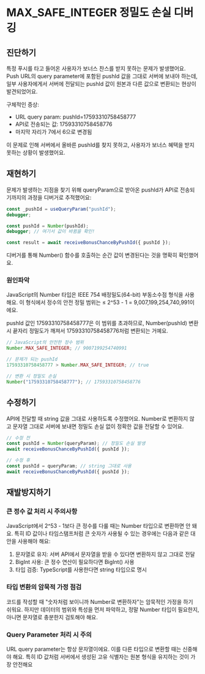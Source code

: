 # MAX_SAFE_INTEGER 정밀도 손실 디버깅

<ContributorHeader
  name="이지수"
  githubUrl="https://github.com/lee-ji-soo-v2"
  avatar="https://ca.slack-edge.com/E01JAGTHP8R-U070UAECPSB-764e21afe6ca-512"
  date="2025.10.31"
/>

## 진단하기

특정 푸시를 타고 들어온 사용자가 보너스 찬스를 받지 못하는 문제가 발생했어요. Push URL의
query parameter에 포함된 pushId 값을 그대로 서버에 보내야 하는데, 일부 사용자에게서 서버에
전달되는 pushId 값이 원본과 다른 값으로 변환되는 현상이 발견되었어요.

구체적인 증상:

- URL query param: pushId=17593310758458777
- API로 전송되는 값: 17593310758458776
- 마지막 자리가 7에서 6으로 변경됨

이 문제로 인해 서버에서 올바른 pushId를 찾지 못하고, 사용자가 보너스 혜택을 받지 못하는
상황이 발생했어요.

## 재현하기

문제가 발생하는 지점을 찾기 위해 queryParam으로 받아온 pushId가 API로 전송되기까지의 과정을
디버거로 추적했어요:

```jsx
const _pushId = useQueryParam("pushId");
debugger;

const pushId = Number(pushId);
debugger; // 여기서 값이 바뀜을 확인!

const result = await receiveBonusChanceByPushId({ pushId });
```

디버거를 통해 Number() 함수를 호출하는 순간 값이 변경된다는 것을 명확히 확인했어요.

### 원인파악

JavaScript의 Number 타입은 IEEE 754 배정밀도(64-bit) 부동소수점 형식을 사용해요. 이 형식에서
정수의 안전 정밀 범위는 ≤ 2^53 - 1 = 9,007,199,254,740,991이에요.

pushId 값인 17593310758458777은 이 범위를 초과하므로, Number(pushId) 변환 시 끝자리 정밀도가
깨져서 17593310758458776처럼 변환되는 거예요.

```jsx
// JavaScript의 안전한 정수 범위
Number.MAX_SAFE_INTEGER; // 9007199254740991

// 문제가 되는 pushId
17593310758458777 > Number.MAX_SAFE_INTEGER; // true

// 변환 시 정밀도 손실
Number("17593310758458777"); // 17593310758458776
```

## 수정하기

API에 전달할 때 string 값을 그대로 사용하도록 수정했어요. Number로 변환하지 않고 문자열
그대로 서버에 보내면 정밀도 손실 없이 정확한 값을 전달할 수 있어요.

```jsx
// 수정 전
const pushId = Number(queryParam); // 정밀도 손실 발생
await receiveBonusChanceByPushId({ pushId });

// 수정 후
const pushId = queryParam; // string 그대로 사용
await receiveBonusChanceByPushId({ pushId });
```

## 재발방지하기

### 큰 정수 값 처리 시 주의사항

JavaScript에서 2^53 - 1보다 큰 정수를 다룰 때는 Number 타입으로 변환하면 안 돼요. 특히 ID
값이나 타임스탬프처럼 큰 숫자가 사용될 수 있는 경우에는 다음과 같은 대안을 사용해야 해요:

1. 문자열로 유지: 서버 API에서 문자열을 받을 수 있다면 변환하지 않고 그대로 전달
2. BigInt 사용: 큰 정수 연산이 필요하다면 BigInt() 사용
3. 타입 검증: TypeScript를 사용한다면 string 타입으로 명시

### 타입 변환의 암묵적 가정 점검

코드를 작성할 때 "숫자처럼 보이니까 Number로 변환하자"는 암묵적인 가정을 하기 쉬워요. 하지만
데이터의 범위와 특성을 먼저 파악하고, 정말 Number 타입이 필요한지, 아니면 문자열로 충분한지
검토해야 해요.

### Query Parameter 처리 시 주의

URL query parameter는 항상 문자열이에요. 이를 다른 타입으로 변환할 때는 신중해야 해요. 특히
ID 값처럼 서버에서 생성된 고유 식별자는 원본 형식을 유지하는 것이 가장 안전해요
